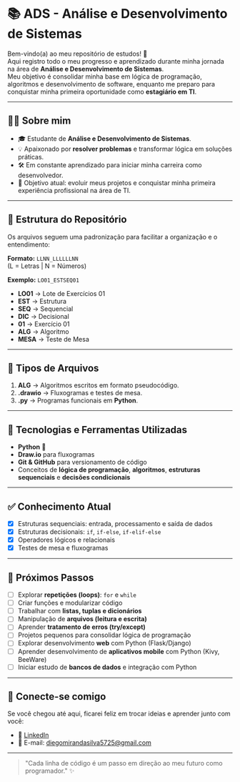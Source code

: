 ﻿# 📚 ADS - Análise e Desenvolvimento de Sistemas  

Bem-vindo(a) ao meu repositório de estudos! 🚀  
Aqui registro todo o meu progresso e aprendizado durante minha jornada na área de **Análise e Desenvolvimento de Sistemas**.  
Meu objetivo é consolidar minha base em lógica de programação, algoritmos e desenvolvimento de software, enquanto me preparo para conquistar minha primeira oportunidade como **estagiário em TI**.  

---

## 🧑‍💻 Sobre mim  
- 🎓 Estudante de **Análise e Desenvolvimento de Sistemas**.  
- 💡 Apaixonado por **resolver problemas** e transformar lógica em soluções práticas.  
- 🛠 Em constante aprendizado para iniciar minha carreira como desenvolvedor.  
- 🎯 Objetivo atual: evoluir meus projetos e conquistar minha primeira experiência profissional na área de TI.  

---

## 📂 Estrutura do Repositório  

Os arquivos seguem uma padronização para facilitar a organização e o entendimento:  

**Formato:** `LLNN_LLLLLLNN`  
(L = Letras | N = Números)  

**Exemplo:** `LO01_ESTSEQ01`  

- **LO01** → Lote de Exercícios 01  
- **EST** → Estrutura  
- **SEQ** → Sequencial  
- **DIC** → Decisional  
- **01** → Exercício 01
- **ALG** → Algoritmo
- **MESA** → Teste de Mesa
  

---

## 📝 Tipos de Arquivos  

1. **ALG** → Algoritmos escritos em formato pseudocódigo.  
2. **.drawio** → Fluxogramas e testes de mesa.  
3. **.py** → Programas funcionais em **Python**.  

---

## 🔧 Tecnologias e Ferramentas Utilizadas  

- **Python** 🐍  
- **Draw.io** para fluxogramas  
- **Git & GitHub** para versionamento de código  
- Conceitos de **lógica de programação**, **algoritmos**, **estruturas sequenciais** e **decisões condicionais**  

---

## ✅ Conhecimento Atual  

- [x] Estruturas sequenciais: entrada, processamento e saída de dados  
- [x] Estruturas decisionais: `if`, `if-else`, `if-elif-else`  
- [x] Operadores lógicos e relacionais  
- [x] Testes de mesa e fluxogramas  

---

## 🚀 Próximos Passos  

- [ ] Explorar **repetições (loops)**: `for` e `while`  
- [ ] Criar funções e modularizar código  
- [ ] Trabalhar com **listas, tuplas e dicionários**  
- [ ] Manipulação de **arquivos (leitura e escrita)**  
- [ ] Aprender **tratamento de erros (try/except)**  
- [ ] Projetos pequenos para consolidar lógica de programação  
- [ ] Explorar desenvolvimento **web** com Python (Flask/Django)  
- [ ] Aprender desenvolvimento de **aplicativos mobile** com Python (Kivy, BeeWare)  
- [ ] Iniciar estudo de **bancos de dados** e integração com Python  

---

## 🤝 Conecte-se comigo  

Se você chegou até aqui, ficarei feliz em trocar ideias e aprender junto com você:  

- 💼 [LinkedIn](https://www.linkedin.com/in/diego-miranda-code/)  
- 📧 E-mail: diegomirandasilva5725@gmail.com  

---

> "Cada linha de código é um passo em direção ao meu futuro como programador." ✨
